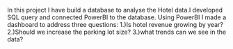In this project I have build a database to analyse the Hotel data.I developed SQL query and connected PowerBI to the database. Using PowerBI I made a dashboard to address three questions: 1.)Is hotel revenue growing by year? 2.)Should we increase the parking lot size? 3.)what trends can we see in the data?
